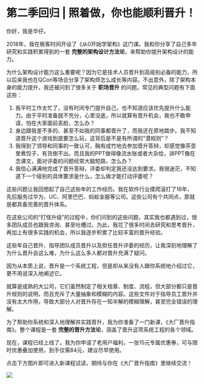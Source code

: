 # 第二季回归 | 照着做，你也能顺利晋升！
你好，我是华仔。

2018年，我在极客时间开设了《从0开始学架构》这门课。我和你分享了自己多年研究和实践积累得到的一套 **完整的架构设计方法论**，来帮助你提升架构设计的能力。

为什么架构设计能力这么重要呢？因为它是技术人员晋升到高级别必备的能力，所以后来我也在QCon等场合分享了架构师怎么成长等内容。不出意外，除了架构本身的能力提升，我还被问到了很多关于 **职场晋升** 的问题。常见的典型问题有下面这些：

1. 我平时工作太忙了，没有时间专门提升自己，也不知道应该优先提升什么能力。由于平时准备就不充分，心里没底，所以就算有晋升机会，我也不敢申请，怕在大家面前丢脸，怎么办？
2. 身边跟我差不多的、甚至不如我的同事都晋升了，而我还在原地踏步。我不知道晋升这个游戏到底要怎么玩，这背后是不是有所谓的“潜规则”？
3. 我得到了领导和同事的一致认可，胸有成竹地去参加晋升答辩，却感觉像茶壶里煮饺子，有货倒不出。而且我的PPT做得像流水账或者大杂烩，讲PPT像在念课文，面对评委的问题经常大脑短路，怎么办？
4. 我信心满满地完成了晋升答辩，评委却判定我还没达到要求。我很迷茫，不知道下一个级别的具体要求是什么，怎么做才能打动评委呢？

这些问题让我回想起了自己这些年的工作经历。我在软件行业摸爬滚打了16年，先后服务过华为、UC、阿里巴巴、蚂蚁金服等公司。这些公司有个共同点，那就是都具备完善的晋升体系。

在这些公司的“打怪升级”的过程中，你们问到的这些问题，其实我也都遇到过，很多团队成员也跟我咨询、甚至吐槽过。为此，我花了很多时间去研究和思考晋升，再加上有很多实践的机会，所以我逐步积累了比较丰富的晋升经验。

这些年自己晋升、指导团队成员晋升以及担任晋升评委的经历，让我深刻地理解了为什么晋升会这么难，为什么这么多人都对晋升充满了疑问。

因为从本质上说，晋升是一个系统工程，但是却从来没有人跟你系统地介绍过它，更不用说深入地阐述它。

就算是成熟的大公司，它们虽然制定了相关规章、制度、流程，但大部分都只是晋升规则的说明，而且充斥了大量抽象和模糊的内容。这些文件对于指导员工晋升并没有太大作用，导致大部分人对晋升存在一知半解的模糊理解，甚至完全错误的理解。

为了帮助你系统和深入地理解并实践晋升，我为你准备了一门新课，《大厂晋升指南》。整个课程是一套 **完整的晋升方法论**，涵盖了晋升这项系统工程的各个领域。

现在，课程已经上线了。我为你申请了老用户福利，一张15元专属优惠券，可与限时优惠叠加使用，到手仅需84元，建议尽早使用。

点击下方图片即可进入新课程试读，期待与你在《大厂晋升指南》里继续交流！

[![](images/313724/4193f3e6eca109b7030b885f015fa521.jpg)](https://time.geekbang.org/column/intro/366?utm_term=zeusVW2TG&utm_source=geektime-app&utm_medium=geektime&utm_campaign=100064501&utm_content=diyijiwenzhang)